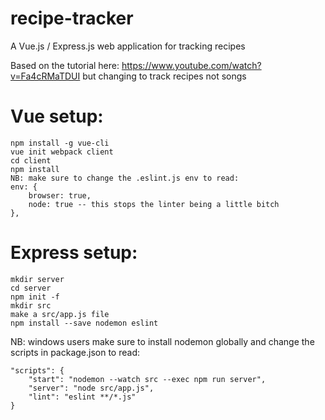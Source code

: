 # recipe-tracker
A Vue.js / Express.js web application for tracking recipes

Based on the tutorial here: https://www.youtube.com/watch?v=Fa4cRMaTDUI but changing to track recipes not songs


# Vue setup:
```
npm install -g vue-cli
vue init webpack client
cd client
npm install
NB: make sure to change the .eslint.js env to read:
env: {
    browser: true,
    node: true -- this stops the linter being a little bitch
},
```

# Express setup:
```
mkdir server
cd server
npm init -f
mkdir src
make a src/app.js file
npm install --save nodemon eslint 
```

NB: windows users make sure to install nodemon globally and change the scripts in package.json to read:
```
"scripts": {
    "start": "nodemon --watch src --exec npm run server",
    "server": "node src/app.js",
    "lint": "eslint **/*.js"
}
```
